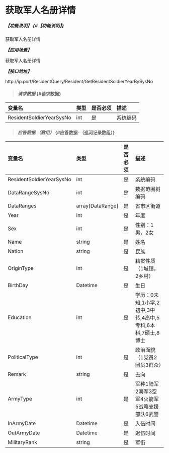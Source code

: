 # 获取军人名册详情

##### _【功能说明】_ {#【功能说明】}
获取军人名册详情

_**【应用场景】**_

获取军人名册详情

_**【接口地址】**_

http://ip:port/ResidentQuery/Resident/GetResidentSoldierYearBySysNo

> #### _请求数据_ {#请求数据}

| 变量名 | 类型 | 是否必须 | 描述 |
| :--- | :--- | :--- | :--- |
| ResidentSoldierYearSysNo | int | 是 | 系统编码 |




> #### _应答数据 （数组）_ {#应答数据-（巡河记录数组）}

| 变量名 | 类型 | 是否必须 | 描述 |
| :--- | :--- | :--- | :--- |
| ResidentSoldierYearSysNo | int | 是 | 系统编码 |
| DataRangeSysNo| int | 是 | 数据范围树编码 |
| DataRanges| array[DataRange]| 是 | 省市区街道 |
| Year| int | 是 | 年度 |
| Sex| int | 是 | 性别：1男，2女 |
| Name| string | 是 | 姓名 |
| Nation| string | 是 | 民族 |
| OriginType| int | 是 |籍贯性质（1城镇，2乡村） |
| BirthDay| Datetime| 是 | 生日 |
| Education| int | 是 | 学历：0未知,1小学,2初中,3中转,4高中,5专科,6本科,7硕士,8博士 |
| PoliticalType| int | 是 | 政治面貌（1党员2团员3群众） |
| Remark| string| 是 | 去向 |
| ArmyType| int | 是 |军种1陆军2海军3空军4火箭军5战略支援部队6武警 |
| InArmyDate| Datetime| 是 | 入伍时间 |
| OutArmyDate| Datetime | 是 |退伍时间|
| MilitaryRank| string| 是 |军衔 |



